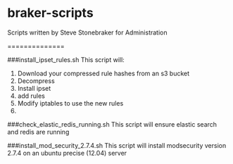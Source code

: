 braker-scripts
==============

Scripts written by Steve Stonebraker for Administration

==============

###install_ipset_rules.sh
This script will:
1. Download your compressed rule hashes from an s3 bucket
2. Decompress
3. Install ipset
4. add rules
5. Modify iptables to use the new rules
6. 

###check_elastic_redis_running.sh
This script will ensure elastic search and redis are running

###install_mod_security_2.7.4.sh
This script will install modsecurity version 2.7.4 on an ubuntu precise (12.04) server
